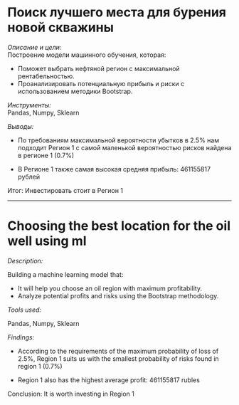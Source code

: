 # Поиск лучшего места для бурения новой скважины

*Описание и цели:*  
Построение модели машинного обучения, которая:  
- Поможет выбрать нефтяной регион с максимальной рентабельностью.
- Проанализировать потенциальную прибыль и риски с использованием методики Bootstrap.

*Инструменты:*  
Pandas, Numpy, Sklearn

*Выводы:*  

- По требованиям максимальной вероятности убытков в 2.5% нам подходит Регион 1 с самой маленькой вероятностью рисков найдена в регионе 1 (0.7%)

- В Регионе 1 также самая высокая средняя прибыль: 461155817 рублей
   
Итог: Инвестировать стоит в Регион 1
________________________________________________________________________________________________________________________________________
# Choosing the best location for the oil well using ml
*Description:*

Building a machine learning model that:
- It will help you choose an oil region with maximum profitability.
- Analyze potential profits and risks using the Bootstrap methodology.

*Tools used:*

Pandas, Numpy, Sklearn

*Findings:*

- According to the requirements of the maximum probability of loss of 2.5%, Region 1 suits us with the smallest probability of risks found in region 1 (0.7%)

- Region 1 also has the highest average profit: 461155817 rubles
   
Conclusion: It is worth investing in Region 1
